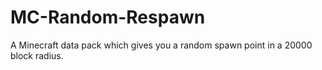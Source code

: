 # MC-Random-Respawn
A Minecraft data pack which gives you a random spawn point in a 20000 block radius.
